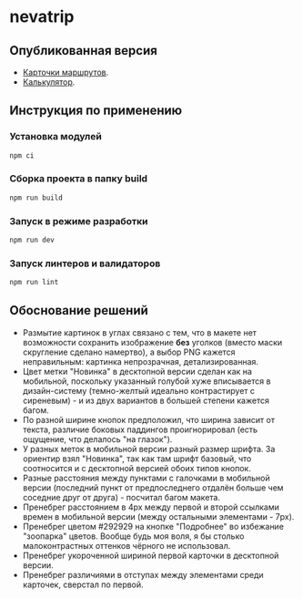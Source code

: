 # nevatrip

## Опубликованная версия

- [Карточки маршрутов](https://efiand.github.io/nevatrip/).
- [Калькулятор](https://efiand.github.io/nevatrip/calculate.html).

## Инструкция по применению

### Установка модулей

```bash
npm ci
```

### Сборка проекта в папку build

```bash
npm run build
```

### Запуск в режиме разработки

```bash
npm run dev
```

### Запуск линтеров и валидаторов

```bash
npm run lint
```

## Обоснование решений

- Размытие картинок в углах связано с тем, что в макете нет возможности сохранить изображение **без** уголков (вместо маски скругление сделано намертво), а выбор PNG кажется неправильным: картинка непрозрачная, детализированная.
- Цвет метки "Новинка" в десктопной версии сделан как на мобильной, поскольку указанный голубой хуже вписывается в дизайн-систему (темно-желтый идеально контрастирует с сиреневым) - и из двух вариантов в большей степени кажется багом.
- По разной ширине кнопок предположил, что ширина зависит от текста, различие боковых паддингов проигнорировал (есть ощущение, что делалось "на глазок").
- У разных меток в мобильной версии разный размер шрифта. За ориентир взял "Новинка", так как там шрифт базовый, что соотносится и с десктопной версией обоих типов кнопок.
- Разные расстояния между пунктами с галочками в мобильной версии (последний пункт от предпоследнего отдалён больше чем соседние друг от друга) - посчитал багом макета.
- Пренебрег расстоянием в 4px между первой и второй ссылками времен в мобильной версии (между остальными элементами - 7px).
- Пренебрег цветом #292929 на кнопке "Подробнее" во избежание "зоопарка" цветов. Вообще будь моя воля, я бы столько малоконтрастных оттенков чёрного не использовал.
- Пренебрег укороченной шириной первой карточки в десктопной версии.
- Пренебрег различиями в отступах между элементами среди карточек, сверстал по первой.
